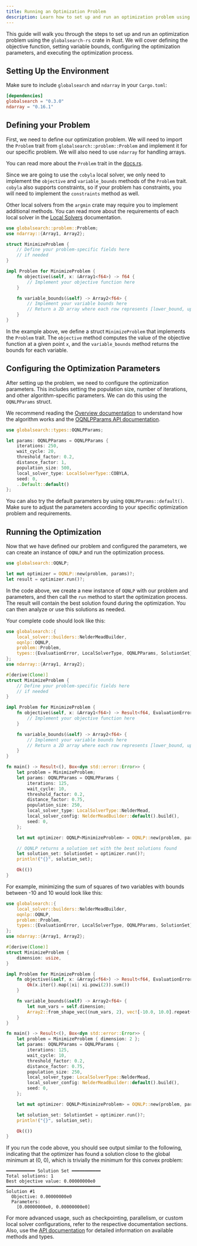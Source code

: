 ```yaml
---
title: Running an Optimization Problem
description: Learn how to set up and run an optimization problem using globalsearch-rs
---
```

This guide will walk you through the steps to set up and run an optimization problem using the
`globalsearch-rs` crate in Rust. We will cover defining the objective function, setting variable bounds,
configuring the optimization parameters, and executing the optimization process.

## Setting Up the Environment

Make sure to include `globalsearch` and `ndarray` in your `Cargo.toml`:

```toml
[dependencies]
globalsearch = "0.3.0"
ndarray = "0.16.1"
```

## Defining your Problem

First, we need to define our optimization problem. We will need to import the `Problem` trait from `globalsearch::problem::Problem` and implement it for our specific problem.
We will also need to use `ndarray` for handling arrays.

You can read more about the `Problem` trait in the [docs.rs](https://docs.rs/globalsearch/latest/globalsearch/problem/trait.Problem.html).

Since we are going to use the `cobyla` local solver, we only need to implement the `objective` and `variable_bounds` methods of the `Problem` trait. `cobyla` also supports constraints, so if your problem has constraints, you will need to implement the `constraints` method as well.

Other local solvers from the `argmin` crate may require you to implement additional methods. You can read more about the requirements of each local solver in the [Local Solvers](../../local-solvers) documentation.

```rust
use globalsearch::problem::Problem;
use ndarray::{Array1, Array2};

struct MinimizeProblem {
    // Define your problem-specific fields here
    // if needed
}

impl Problem for MinimizeProblem {
    fn objective(&self, x: &Array1<f64>) -> f64 {
        // Implement your objective function here
    }

    fn variable_bounds(&self) -> Array2<f64> {
        // Implement your variable bounds here
        // Return a 2D array where each row represents [lower_bound, upper_bound]
    }
}
```

In the example above, we define a struct `MinimizeProblem` that implements the `Problem` trait. The `objective` method computes the value of the objective function at a given point `x`, and the `variable_bounds` method returns the bounds for each variable.

## Configuring the Optimization Parameters

After setting up the problem, we need to configure the optimization parameters. This includes setting the population size, number of iterations, and other algorithm-specific parameters. We can do this using the `OQNLPParams` struct.

We recommend reading the [Overview documentation](../../getting-started/overview) to understand how the algorithm works and the [OQNLPParams API documentation](https://docs.rs/globalsearch/latest/globalsearch/types/struct.OQNLPParams.html).

```rust
use globalsearch::types::OQNLPParams;

let params: OQNLPParams = OQNLPParams {
    iterations: 250,
    wait_cycle: 20,
    threshold_factor: 0.2,
    distance_factor: 1,
    population_size: 500,
    local_solver_type: LocalSolverType::COBYLA,
    seed: 0,
    ..Default::default()
};
```

You can also try the default parameters by using `OQNLPParams::default()`.
Make sure to adjust the parameters according to your specific optimization problem and requirements.

## Running the Optimization

Now that we have defined our problem and configured the parameters, we can create an instance of `OQNLP` and run the optimization process.

```rust
use globalsearch::OQNLP;

let mut optimizer = OQNLP::new(problem, params)?;
let result = optimizer.run()?;
```

In the code above, we create a new instance of `OQNLP` with our problem and parameters, and then call the `run` method to start the optimization process. The result will contain the best solution found during the optimization. You can then analyze or use this solutions as needed.

Your complete code should look like this:

```rust
use globalsearch::{
    local_solver::builders::NelderMeadBuilder,
    oqnlp::OQNLP,
    problem::Problem,
    types::{EvaluationError, LocalSolverType, OQNLPParams, SolutionSet},
};
use ndarray::{Array1, Array2};

#[derive(Clone)]
struct MinimizeProblem {
    // Define your problem-specific fields here
    // if needed
}

impl Problem for MinimizeProblem {
    fn objective(&self, x: &Array1<f64>) -> Result<f64, EvaluationError> {
        // Implement your objective function here
    }

    fn variable_bounds(&self) -> Array2<f64> {
        // Implement your variable bounds here
        // Return a 2D array where each row represents [lower_bound, upper_bound]
    }
}

fn main() -> Result<(), Box<dyn std::error::Error>> {
    let problem = MinimizeProblem;
    let params: OQNLPParams = OQNLPParams {
        iterations: 125,
        wait_cycle: 10,
        threshold_factor: 0.2,
        distance_factor: 0.75,
        population_size: 250,
        local_solver_type: LocalSolverType::NelderMead,
        local_solver_config: NelderMeadBuilder::default().build(),
        seed: 0,
    };

    let mut optimizer: OQNLP<MinimizeProblem> = OQNLP::new(problem, params)?;

    // OQNLP returns a solution set with the best solutions found
    let solution_set: SolutionSet = optimizer.run()?;
    println!("{}", solution_set);

    Ok(())
}
```

For example, minimizing the sum of squares of two variables with bounds between -10 and 10 would look like this:

```rust
use globalsearch::{
    local_solver::builders::NelderMeadBuilder,
    oqnlp::OQNLP,
    problem::Problem,
    types::{EvaluationError, LocalSolverType, OQNLPParams, SolutionSet},
};
use ndarray::{Array1, Array2};

#[derive(Clone)]
struct MinimizeProblem {
    dimension: usize,
}

impl Problem for MinimizeProblem {
    fn objective(&self, x: &Array1<f64>) -> Result<f64, EvaluationError> {
        Ok(x.iter().map(|xi| xi.powi(2)).sum())
    }

    fn variable_bounds(&self) -> Array2<f64> {
        let num_vars = self.dimension;
        Array2::from_shape_vec((num_vars, 2), vec![-10.0, 10.0].repeat(num_vars)).unwrap()
    }
}

fn main() -> Result<(), Box<dyn std::error::Error>> {
    let problem = MinimizeProblem { dimension: 2 };
    let params: OQNLPParams = OQNLPParams {
        iterations: 125,
        wait_cycle: 10,
        threshold_factor: 0.2,
        distance_factor: 0.75,
        population_size: 250,
        local_solver_type: LocalSolverType::NelderMead,
        local_solver_config: NelderMeadBuilder::default().build(),
        seed: 0,
    };

    let mut optimizer: OQNLP<MinimizeProblem> = OQNLP::new(problem, params)?;

    let solution_set: SolutionSet = optimizer.run()?;
    println!("{}", solution_set);

    Ok(())
}
```

If you run the code above, you should see output similar to the following, indicating that the optimizer has found a solution close to the global minimum at (0, 0), which is trivially the minimum for this convex problem:

```text
━━━━━━━━━━━ Solution Set ━━━━━━━━━━━
Total solutions: 1
Best objective value: 0.00000000e0
━━━━━━━━━━━━━━━━━━━━━━━━━━━━━━━━━━━━        
Solution #1
  Objective: 0.00000000e0
  Parameters:
    [0.00000000e0, 0.00000000e0]
```

For more advanced usage, such as checkpointing, parallelism, or custom local solver configurations, refer to the respective documentation sections. Also, use the [API documentation](https://docs.rs/globalsearch/) for detailed information on available methods and types.
